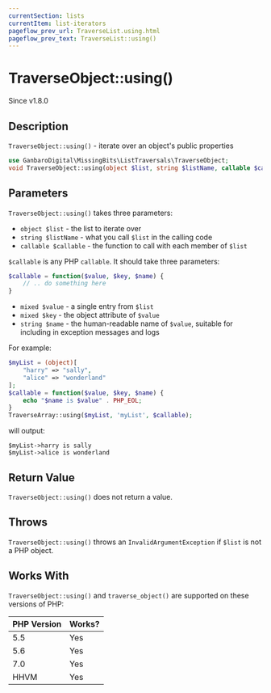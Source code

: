 ```yaml
---
currentSection: lists
currentItem: list-iterators
pageflow_prev_url: TraverseList.using.html
pageflow_prev_text: TraverseList::using()
---
```


# TraverseObject::using()

<div class="callout info" markdown="1">
Since v1.8.0
</div>

## Description

`TraverseObject::using()` - iterate over an object's public properties

```php
use GanbaroDigital\MissingBits\ListTraversals\TraverseObject;
void TraverseObject::using(object $list, string $listName, callable $callable);
```

## Parameters

`TraverseObject::using()` takes three parameters:

* `object $list` - the list to iterate over
* `string $listName` - what you call `$list` in the calling code
* `callable $callable` - the function to call with each member of `$list`

`$callable` is any PHP `callable`. It should take three parameters:

```php
$callable = function($value, $key, $name) {
    // .. do something here
}
```

* `mixed $value` - a single entry from `$list`
* `mixed $key` - the object attribute of `$value`
* `string $name` - the human-readable name of `$value`, suitable for including in exception messages and logs

For example:

```php
$myList = (object)[
    "harry" => "sally",
    "alice" => "wonderland"
];
$callable = function($value, $key, $name) {
    echo "$name is $value" . PHP_EOL;
}
TraverseArray::using($myList, 'myList', $callable);
```

will output:

    $myList->harry is sally
    $myList->alice is wonderland

## Return Value

`TraverseObject::using()` does not return a value.

## Throws

`TraverseObject::using()` throws an `InvalidArgumentException` if `$list` is not a PHP object.

## Works With

`TraverseObject::using()` and `traverse_object()` are supported on these versions of PHP:

PHP Version | Works?
------------|-------
5.5 | Yes
5.6 | Yes
7.0 | Yes
HHVM | Yes
